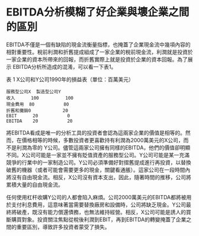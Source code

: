 # EBITDA分析模糊了好企業與壞企業之間的區別

EBITDA不僅是一個有缺陷的現金流衡量指標，也掩蓋了企業現金流中幾項內容的相對重要性。稅前利潤和折舊提成組成了一家企業的稅前現金流，利潤就是投資於一家企業的資本所帶來的回報，而折舊實際上就是投資於企業的資本回報。為了展示 EBITDA分析所造成的混淆，可以看一下表1。

表 1
X公司和Y公司1990年的損益表（單位：百萬美元）


```
服務型公司X  製造型公司Y
收入      100          100
現金費用  80           80
折舊和攤銷0            20
EBIT      20           0
EBITDA    20           20
```

將EBITDA看成是唯一的分析工具的投資者會認為這兩家企業的價值是相等的。然而，在價格相等的時候，多數投資者更喜歡持有利潤為2000萬美元的X公司，而不是利潤為零的 Y公司。儘管這兩家公司擁有同樣的EBITDA，他們的價值卻明顯不同。X公司可能是一家並不擁有貶值資產的服務型公司。Y公司可能是某一充滿競爭的行業中的一家制造公司。Y公司必須準備好對摺舊提成進行再投資，以替換破舊的機器（或者可能會需要更多的現金，關鍵看通脹）。這家公司在一段時間內將沒有自由現金流。相反，X公司沒有資本支出，因此，隨著時間的推移，公司將累積大量的自由現金流。

任何使用杠杆收購Y公司的人都會陷入麻煩。公司2000萬美元的EBITDA都將被用於支付利息費用，這意味著當需要替換廠房和設備時，公司將缺乏現金。Y公司最終將破產，既沒有能力償還債務，也無法維持經營。相反，X公司可能是誘人的買斷購買對象。投資關注焦點從稅後利潤到EBIT，再到EBITDA的轉變掩蓋了企業之間的重要區別，導致許多投資者蒙受了損失。

